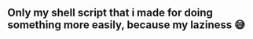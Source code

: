 ## Only my shell script that i made for doing something more easily, because my laziness :sweat_smile:
